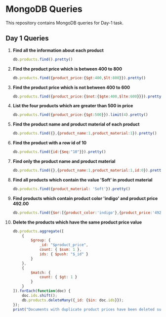 # MongoDB Queries

This repository contains MongoDB queries for Day-1 task.

## Day 1 Queries

1. **Find all the information about each product**
    ```javascript
    db.products.find().pretty()
    ```

2. **Find the product price which is between 400 to 800**
    ```javascript
    db.products.find({product_price:{$gt:400,$lt:800}}).pretty()
    ```

3. **Find the product price which is not between 400 to 600**
    ```javascript
    db.products.find({product_price:{$not:{$gte:400,$lte:600}}}).pretty()
    ```

4. **List the four products which are greater than 500 in price**
    ```javascript
    db.products.find({product_price:{$gt:500}}).limit(4).pretty()
    ```

5. **Find the product name and product material of each product**
    ```javascript
    db.products.find({},{product_name:1,product_material:1}).pretty()
    ```

6. **Find the product with a row id of 10**
    ```javascript
    db.products.find({id:{$eq:"10"}}).pretty()
    ```

7. **Find only the product name and product material**
    ```javascript
    db.products.find({},{product_name:1,product_material:1,id:0}).pretty()
    ```

8. **Find all products which contain the value 'Soft' in product material**
    ```javascript
    db.products.find({product_material: 'Soft'}).pretty()
    ```

9. **Find products which contain product color 'indigo' and product price 492.00**
    ```javascript
    db.products.find({$or:[{product_color:'indigo'},{product_price:'492.00'}]}).pretty()
    ```

10. **Delete the products which have the same product price value**
    ```javascript
    db.products.aggregate([
        {
            $group: {
                _id: "$product_price",
                count: { $sum: 1 },
                ids: { $push: "$_id" }
            }
        },
        {
            $match: {
                count: { $gt: 1 }
            }
        }
    ]).forEach(function(doc) {
        doc.ids.shift();
        db.products.deleteMany({_id: {$in: doc.ids}});
    });
    print("Documents with duplicate product prices have been deleted successfully.");
    ```

